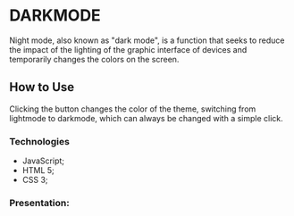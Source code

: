 # DARKMODE
Night mode, also known as "dark mode", is a function that seeks to reduce the impact of the lighting of the graphic interface of devices and temporarily changes the colors on the screen.

## How to Use
Clicking the button changes the color of the theme, switching from lightmode to darkmode, which can always be changed with a simple click.

 ### Technologies

 - JavaScript;
 - HTML 5;
 - CSS 3;

### Presentation:
 
